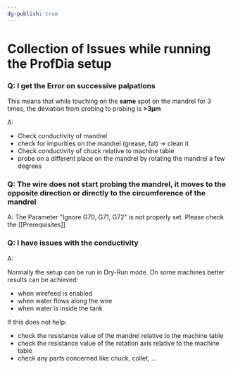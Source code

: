 ```yaml
---
dg-publish: true
---
```


# Collection of Issues while running the ProfDia setup


### Q: I get the Error on successive palpations

This means that while touching on the **same** spot on the mandrel for 3 times, the deviation from probing to probing is **>3µm**

A:
- Check conductivity of mandrel
- check for impurities on the mandrel (grease, fat) -> clean it
- Check conductivity of chuck relative to machine table
- probe on a different place on the mandrel by rotating the mandrel a few degrees

### Q: The wire does not start probing the mandrel, it moves to the opposite direction or directly to the circumference of the mandrel

A: The Parameter "Ignore G70, G71, G72" is not properly set. Please check the [[Prerequisites]]


### Q: I have issues with the conductivity

A:

Normally the setup can be run in Dry-Run mode. On some machines better results can be achieved:
- when wirefeed is enabled
- when water flows along the wire
- when water is inside the tank

If this does not help:
- check the resistance value of the mandrel relative to the machine table
- check the resistance value of the rotation axis relative to the machine table
- check any parts concerned like chuck, collet, ...